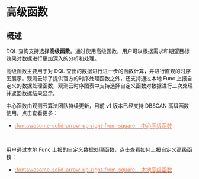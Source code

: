# 高级函数

## 概述	

DQL 查询支持选择**高级函数**。通过使用高级函数，用户可以根据需求和期望目标效果对数据进行更加深入的分析和处理。

高级函数主要用于对 DQL 查出的数据进行进一步的函数计算，并进行直观的时序图展示。观测云除了提供官方的时序处理函数之外，还支持通过本地 Func 上报自定义的数据处理函数，观测云时序图表中支持选择自定义函数对数据进行二次处理并返回数据结果显示。


中心函数由观测云算法团队持续更新，目前 v1 版本已经支持 DBSCAN 高级函数使用，点击查看更多：

<div class="grid cards" markdown>

- [<font color="coral"> :fontawesome-solid-arrow-up-right-from-square: &nbsp; 中心高级函数</font>](../advanced-funcs/center-funcs.md)

<br/>

</div>

用户通过本地 Func 上报的自定义数据处理函数，点击查看如何上报自定义高级函数：

<div class="grid cards" markdown>

- [<font color="coral"> :fontawesome-solid-arrow-up-right-from-square: &nbsp; 本地高级函数</font>](../advanced-funcs/local-funcs.md)

<br/>

</div>